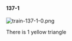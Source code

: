 #### 137-1
![train-137-1-0.png](https://github.com/lil-lab/nlvr/raw/master/nlvr/train/images/29/train-137-1-0.png "train-137-1-0.png")

There is 1 yellow triangle